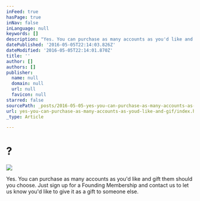 ```yaml
---
inFeed: true
hasPage: true
inNav: false
inLanguage: null
keywords: []
description: "Yes. You can purchase as many accounts as you'd like and gift them should you choose. Just sign up for a Founding Membership and contact us to let us know you'd like to give it as a gift to someone else."
datePublished: '2016-05-05T22:14:03.826Z'
dateModified: '2016-05-05T22:14:01.870Z'
title: ''
author: []
authors: []
publisher:
  name: null
  domain: null
  url: null
  favicon: null
starred: false
sourcePath: _posts/2016-05-05-yes-you-can-purchase-as-many-accounts-as-youd-like-and-gif.md
url: yes-you-can-purchase-as-many-accounts-as-youd-like-and-gif/index.html
_type: Article

---
```

# ?
![](https://the-grid-user-content.s3-us-west-2.amazonaws.com/cdea6918-82b4-44d9-8810-7a9ca2667b9c.jpg)

Yes. You can purchase as many accounts as you'd like and gift them should you choose. Just sign up for a Founding Membership and contact us to let us know you'd like to give it as a gift to someone else.